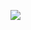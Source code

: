 <a href="버튼을 눌렀을 때 이동할 링크" target="_blank"><img src="https://img.shields.io/badge/#3776AB-black?style=flat-square&logo=#Python&logoColor=white"/></a>

<!--
**JaeHyunKong/JaeHyunKong** is a ✨ _special_ ✨ repository because its `README.md` (this file) appears on your GitHub profile.

Here are some ideas to get you started:

- 🔭 I’m currently working on ...
- 🌱 I’m currently learning ...
- 👯 I’m looking to collaborate on ...
- 🤔 I’m looking for help with ...
- 💬 Ask me about ...
- 📫 How to reach me: ...
- 😄 Pronouns: ...
- ⚡ Fun fact: ...
-->
